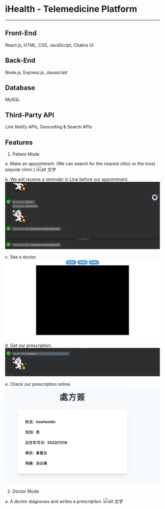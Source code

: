 # iHealth - Telemedicine Platform
____

## Front-End

React.js, HTML, CSS, JavaScript, Chakra UI

## Back-End

Node.js, Express.js, Javascript

## Database

MySQL

## Third-Party API

Line Notify APIs, Geocoding & Search APIs

## Features

1. Patient Mode

  a. Make an appointment. (We can search for the nearest clinic or the most popular clinic.)
  ![alt 文字](https://github.com/howhowlin1996/iHealth/blob/main/iHealth_Pic/Patient.gif)
  
  b. We will receive a reminder in Line before our appointment.
  ![alt 文字](https://github.com/howhowlin1996/iHealth/blob/main/iHealth_Pic/Reminder.png)
  
  c. See a doctor.
  ![alt 文字](https://github.com/howhowlin1996/iHealth/blob/main/iHealth_Pic/patientRemoteMedical.png)
  
  d. Get our prescription.
   ![alt 文字](https://github.com/howhowlin1996/iHealth/blob/main/iHealth_Pic/prescriptionReminder.png)
   
  e. Check our prescription online.
  ![alt 文字](https://github.com/howhowlin1996/iHealth/blob/main/iHealth_Pic/prescription.png)
  
2. Doctor Mode
  
  a. A doctor diagnoses and writes a prescription.
  ![alt 文字](https://github.com/howhowlin1996/iHealth/blob/main/iHealth_Pic/remoteMedical.gif)
